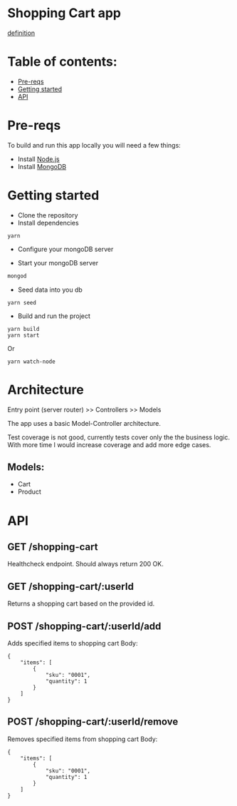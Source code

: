 # Shopping Cart app

[definition](https://potent-afternoon-af0.notion.site/Shopping-cart-ac0c7820e1c34032a46eb98d8105db0)

# Table of contents:

- [Pre-reqs](#pre-reqs)
- [Getting started](#getting-started)
- [API](#api)

# Pre-reqs

To build and run this app locally you will need a few things:

- Install [Node.js](https://nodejs.org/en/)
- Install [MongoDB](https://docs.mongodb.com/manual/installation/)

# Getting started

- Clone the repository
- Install dependencies

```
yarn
```

- Configure your mongoDB server

- Start your mongoDB server

```bash
mongod
```

- Seed data into you db

```
yarn seed
```

- Build and run the project

```
yarn build
yarn start
```

Or

```
yarn watch-node
```

# Architecture

Entry point (server router) >> Controllers >> Models

The app uses a basic Model-Controller architecture.

Test coverage is not good, currently tests cover only the the business logic. With more time I would increase coverage and add more edge cases.

## Models:

- Cart
- Product

# API

## GET /shopping-cart

Healthcheck endpoint. Should always return 200 OK.

## GET /shopping-cart/:userId

Returns a shopping cart based on the provided id.

## POST /shopping-cart/:userId/add

Adds specified items to shopping cart
Body:

```
{
    "items": [
        {
            "sku": "0001",
            "quantity": 1
        }
    ]
}
```

## POST /shopping-cart/:userId/remove

Removes specified items from shopping cart
Body:

```
{
    "items": [
        {
            "sku": "0001",
            "quantity": 1
        }
    ]
}
```

